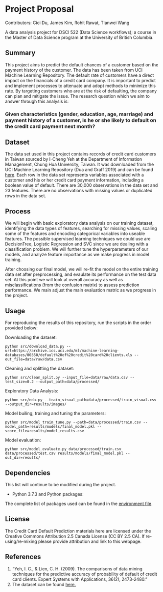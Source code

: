 # Project Proposal

Contributors: Cici Du, James Kim, Rohit Rawat, Tianwei Wang

A data analysis project for DSCI 522 (Data Science workflows); a course in the Master of Data Science program at the University of British Columbia.

## Summary

This project aims to predict the default chances of a customer based on the payment history of the customer. The data has been taken from UCI Machine Learning Repository. The default rate of customers have a direct impact on the financials of a credit card company. It is important to predict and implement processes to attenuate and adopt methods to minimize this rate. By targeting customers who are at the risk of defaulting, the company can plan and mitigate the issue. The research question which we aim to answer through this analysis is:

### Given characteristics (gender, education, age, marriage) and payment history of a customer, is he or she likely to default on the credit card payment next month? 

## Dataset

The data set used in this project contains records of credit card customers in Taiwan sourced by I-Cheng Yeh at the Department of Information Management, Chung Hua University, Taiwan. It was downloaded from the UCI Machine Learning Repository (Dua and Graff 2019) and can be found [here](https://archive.ics.uci.edu/ml/datasets/default+of+credit+card+clients). Each row in the data set represents variables associated with a customer and his or her credit card payment information, including a boolean value of default. There are 30,000 observations in the data set and 23 features. There are no observations with missing values or duplicated rows in the data set.

## Process

We will begin with basic exploratory data analysis on our training dataset, identifying the data types of features, searching for missing values, scaling some of the features and encoding categorical variables into useable features. The possible supervised learning techniques we could use are DecisionTree, Logistic Regression and SVC since we are dealing with a classification problem. We will further tune the hyperparameters of our models, and analyze feature importance as we make progress in model training. 

After choosing our final model, we will re-fit the model on the entire training data set after preprocessing, and evaulate its performance on the test data set. At this point we will look at overall accuracy as well as misclassifications (from the confusion matrix) to assess prediction performance. We main adjust the main evaluation matric as we progress in the project.


## Usage

For reproducing the results of this repository, run the scripts in the order provided below:  

Downloading the dataset:
```
python src/download_data.py --url=https://archive.ics.uci.edu/ml/machine-learning-databases/00350/default%20of%20credit%20card%20clients.xls --out_file=data/raw/data.csv
```
Cleaning and splitting the dataset:
```
python src/clean_split.py --input_file=data/raw/data.csv --test_size=0.2 --output_path=data/processed/
```
Exploratory Data Analysis:
```
python src/eda.py --train_visual_path=data/processed/train_visual.csv --output_dir=results/images/
```
Model builing, training and tuning the parameters:
```
python src/model_train_tune.py --path=data/processed/train.csv --model_path=results/models/final_model.pkl --score_file=results/model_results.csv
```
Model evaluation:
```
python src/model_evaluate.py data/processed/train.csv data/processed/test.csv results/models/final_model.pkl --out_dir=results/
```

## Dependencies
This list will continue to be modified during the project. 
- Python 3.7.3 and Python packages:

The complete list of packages used can be found in the [environment file](https://github.com/garhwalinauna/Credit-Card-Default-Prediction/blob/main/environment.yaml).

## License
The Credit Card Default Prediction materials here are licensed under the Creative Commons Attribution 2.5 Canada License (CC BY 2.5 CA). If re-using/re-mixing please provide attribution and link to this webpage.

## References
 
1. “Yeh, I. C., & Lien, C. H. (2009). The comparisons of data mining techniques for the predictive accuracy of probability of default of credit card clients. Expert Systems with Applications, 36(2), 2473-2480.” 
2. The dataset can be found [here.](https://archive.ics.uci.edu/ml/datasets/default+of+credit+card+clients)
